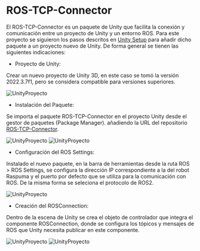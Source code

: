 # ROS-TCP-Connector

El ROS-TCP-Connector es un paquete de Unity que facilita la conexión y comunicación entre un proyecto de Unity y un entorno ROS. Para este proyecto se siguieron los pasos descritos en [Unity Setup](https://github.com/Unity-Technologies/Unity-Robotics-Hub/blob/main/tutorials/ros_unity_integration/setup.md) para añadir dicho paquete a un proyecto nuevo de Unity. De forma general se tienen las siguientes indicaciones:

- Proyecto de Unity:

Crear un nuevo proyecto de Unity 3D, en este caso se tomó la versión 2022.3.7f1, pero se considera compatible para versiones superiores.

![UnityProyecto](/Images/UnityProyecto.png)

- Instalación del Paquete:

Se importa el paquete ROS-TCP-Connector en el proyecto Unity desde el gestor de paquetes (Package Manager). añadiendo la URL del repositorio [ROS-TCP-Connector](https://github.com/Unity-Technologies/ROS-TCP-Connector.git?path=/com.unity.robotics.ros-tcp-connector).

![UnityProyecto](/Images/URL.png)
![UnityProyecto](/Images/URL2.png)

- Configuración del ROS Settings:

Instalado el nuevo paquete, en la barra de herramientas desde la ruta ROS > ROS Settings, se configura la dirección IP correspondiente a la del robot Raspuma y el puerto por defecto que se utiliza para la comunicación con ROS. De la misma forma se seleciona el protocolo de ROS2.

![UnityProyecto](/Images/Protocolo.png)

- Creación del ROSConnection:

Dentro de la escena de Unity se crea el objeto de controlador que integra el componente ROSConnection, donde se configura los tópicos y mensajes de ROS que Unity necesita publicar en este componente.

![UnityProyecto](/Images/Controller.png)
![UnityProyecto](/Images/Controller2.png)
